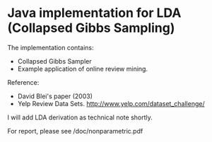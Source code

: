 Java implementation for LDA (Collapsed Gibbs Sampling)
==========

The implementation contains: 
  - Collapsed Gibbs Sampler
  - Example application of online review mining. 

Reference:
  - David Blei's paper (2003)
  - Yelp Review Data Sets. http://www.yelp.com/dataset_challenge/

I will add LDA derivation as technical note shortly. 

For report, please see /doc/nonparametric.pdf